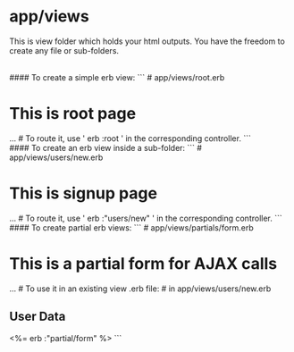 app/views
=================
This is view folder which holds your html outputs. You have the freedom to create any file or sub-folders.


<br>
#### To create a simple erb view:
```
# app/views/root.erb
<h1>This is root page</h1>
...
# To route it, use ' erb :root ' in the corresponding controller.
```
<br>
#### To create an erb view inside a sub-folder:
```
# app/views/users/new.erb
<h1>This is signup page</h1>
...
# To route it, use ' erb :"users/new" ' in the corresponding controller.
```

<br>
#### To create partial erb views:
```
# app/views/partials/form.erb
<h1>This is a partial form for AJAX calls</h1>
...
# To use it in an existing view .erb file:
	# in app/views/users/new.erb
	<h2> User Data </h2>
	<%= erb :"partial/form" %>
```
